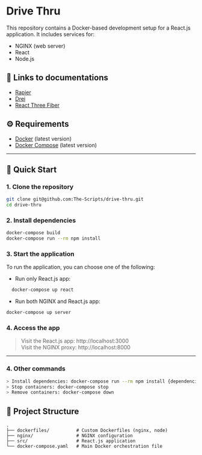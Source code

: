 # Drive Thru

This repository contains a Docker-based development setup for a React.js application. It includes services for:
- NGINX (web server)
- React
- Node.js 

## 🔗 Links to documentations
- [Rapier](https://rapier.rs/docs/)
- [Drei](https://drei.docs.pmnd.rs/getting-started/introduction)
- [React Three Fiber](https://r3f.docs.pmnd.rs/getting-started/introduction)
  
## ⚙️ Requirements
- [Docker](https://www.docker.com/get-started) (latest version)
- [Docker Compose](https://docs.docker.com/compose/install/) (latest version)
---

## 🚀 Quick Start
### 1. Clone the repository
```bash
git clone git@github.com:The-Scripts/drive-thru.git
cd drive-thru
```

### 2. Install dependencies
```bash
docker-compose build
docker-compose run --rm npm install
```

### 3. Start the application
To run the application, you can choose one of the following:
- Run only React.js app:
```bash
  docker-compose up react
```
- Run both NGINX and React.js app:
```bash
docker-compose up server
````
### 4. Access the app
> Visit the React.js app: http://localhost:3000 <br/>
> Visit the NGINX proxy: http://localhost:8000
---

### 4. Other commands
```bash
> Install dependencies: docker-compose run --rm npm install {dependencies}
> Stop containers: docker-compose stop
> Remove containers: docker-compose down
```

## 📁 Project Structure
```
.
├── dockerfiles/          # Custom Dockerfiles (nginx, node)
├── nginx/                # NGINX configuration
├── src/                  # React.js application
└── docker-compose.yaml   # Main Docker orchestration file
```
